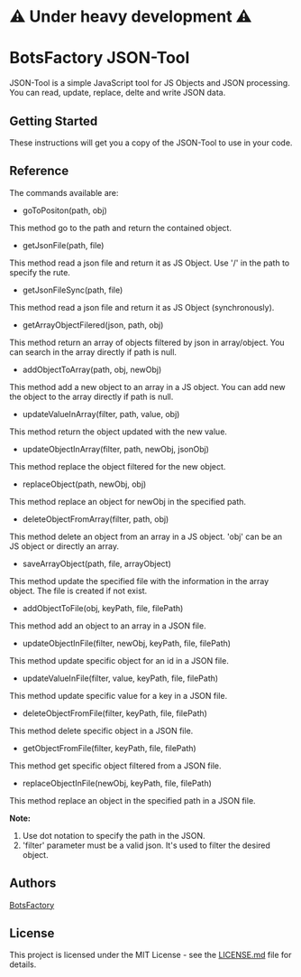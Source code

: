 # ⚠️ Under heavy development ⚠️

# BotsFactory JSON-Tool

JSON-Tool is a simple JavaScript tool for JS Objects and JSON processing.  
You can read, update, replace, delte and write JSON data.

## Getting Started

These instructions will get you a copy of the JSON-Tool to use in your code.

## Reference

The commands available are:

* goToPositon(path, obj)

This method go to the path and return the contained object.  


* getJsonFile(path, file)

This method read a json file and return it as JS Object.
Use '/' in the path to specify the rute.


* getJsonFileSync(path, file)

This method read a json file and return it as JS Object (synchronously).


* getArrayObjectFilered(json, path, obj) 

This method return an array of objects filtered by json in array/object.
You can search in the array directly if path is null.


* addObjectToArray(path, obj, newObj)

This method add a new object to an array in a JS object.
You can add new the object to the array directly if path is null.


* updateValueInArray(filter, path, value, obj) 

This method return the object updated with the new value.


* updateObjectInArray(filter, path, newObj, jsonObj)

This method replace the object filtered for the new object.


* replaceObject(path, newObj, obj)

This method replace an object for newObj in the specified path.


* deleteObjectFromArray(filter, path, obj) 

This method delete an object from an array in a JS object.
'obj' can be an JS object or directly an array.


* saveArrayObject(path, file, arrayObject) 

This method update the specified file with the information in the array object.
The file is created if not exist.


* addObjectToFile(obj, keyPath, file, filePath) 

This method add an object to an array in a JSON file.


* updateObjectInFile(filter, newObj, keyPath, file, filePath) 

This method update specific object for an id in a JSON file.


* updateValueInFile(filter, value, keyPath, file, filePath) 

This method update specific value for a key in a JSON file.


* deleteObjectFromFile(filter, keyPath, file, filePath)

This method delete specific object in a JSON file.


* getObjectFromFile(filter, keyPath, file, filePath)

This method get specific object filtered from a JSON file.


* replaceObjectInFile(newObj, keyPath, file, filePath)

This method replace an object in the specified path in a JSON file.


**Note:**  
1. Use dot notation to specify the path in the JSON.  
2. 'filter' parameter must be a valid json. It's used to filter the desired object.


## Authors

[BotsFactory](https://www.botsfactory.io)

## License

This project is licensed under the MIT License - see the [LICENSE.md](LICENSE.md) file for details.